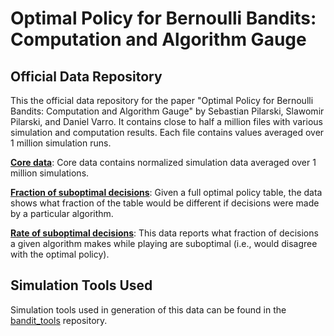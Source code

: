 # **Optimal Policy for Bernoulli Bandits: Computation and Algorithm Gauge**

## **Official Data Repository**
This the official data repository for the paper "Optimal Policy for Bernoulli Bandits: Computation and Algorithm Gauge" by Sebastian Pilarski, Slawomir Pilarski, and Daniel Varro. It contains close to half a million files with various simulation and computation results. Each file contains values averaged over 1 million simulation runs.

[**Core data**](core_data): 
Core data contains normalized simulation data averaged over 1 million simulations. 

[**Fraction of suboptimal decisions**](fraction_suboptimal): 
Given a full optimal policy table, the data shows what fraction of
the table would be different if decisions were made by a particular algorithm.

[**Rate of suboptimal decisions**](rate_suboptimal): 
This data reports what fraction of decisions a given algorithm makes while playing are suboptimal (i.e., would disagree with the optimal policy). 

## **Simulation Tools Used**
Simulation tools used in generation of this data can be found in the [bandit_tools](https://github.com/SebastianPilarski/bandit_tools/tree/6406a23842009f34c51206586a047948d4032174) repository.

